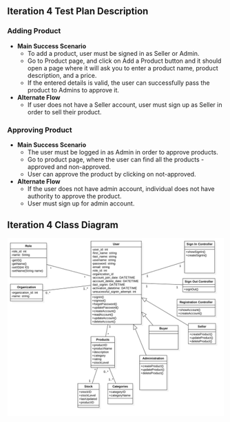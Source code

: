 ## Iteration 4 Test Plan Description

### Adding Product
  * **Main Success Scenario**
     * To add a product, user must be signed in as Seller or Admin.
     * Go to Product page, and click on Add a Product button and it should open a page where it will ask you to enter a product name, product description, and a price.
     * If the entered details is valid, the user can successfully pass the product to Admins to approve it.
  * **Alternate Flow**
     * If user does not have a Seller account, user must sign up as Seller in order to sell their product.

### Approving Product
  * **Main Success Scenario**
     * The user must be logged in as Admin in order to approve products.
     * Go to product page, where the user can find all the products - approved and non-approved.
     * User can approve the product by clicking on not-approved.
  * **Alternate Flow**
     * If the user does not have admin account, individual does not have authority to approve the product.
     * User must sign up for admin account.
     
## Iteration 4 Class Diagram

![](../images/Iteration4.png)
